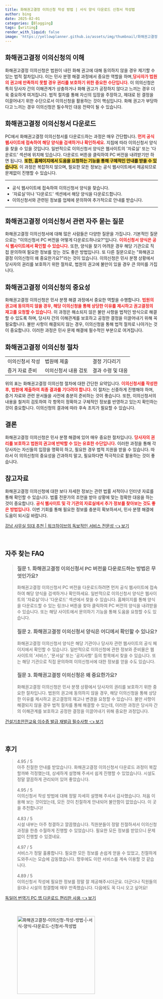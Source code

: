 ```yaml
---
title: 화해권고결정 이의신청 작성 방법 | 서식 양식 다운로드 신청서 작성법
author: bing
date: 2025-02-01
categories: [Blogging]
tags: [writing]
render_with_liquid: false
image: 'https://yellowplanner.github.io/assets/img/thumbnail/화해권고결정-이의신청-작성-방법-|-서식-양식-다운로드-신청서-작성법.webp'
---
```



<h2 id='화해권고결정_이해'>화해권고결정 이의신청의 이해</h2>

<p>화해권고결정 이의신청은 법원이 내린 화해 권고에 대해 동의하지 않을 경우 제기할 수 있는 법적 절차입니다. 이는 민사 분쟁 해결 과정에서 중요한 역할을 하며,<b><span style="color: #ee2323;">당사자가 법원의 권고에 만족하지 못할 경우 권리를 보호하기 위한 중요한 수단입니다.</span></b> 이 의의신청은 특히 당사자 간의 이해관계가 상충하거나 화해 권고가 공정하지 않다고 느끼는 경우 더욱 중요하게 여겨집니다. 법적 절차를 통해 자신의 입장을 주장하고, 제대로 된 결정을 이끌어내기 위한 수단으로서 이의신청을 활용하는 것이 핵심입니다. 화해 권고가 부당하다고 느끼는 경우 이의신청은 필수적인 대응 전략이 될 수 있습니다.</p>

<h2 id='이의신청서_다운로드'>화해권고결정 이의신청서 다운로드</h2>

<p>PC에서 화해권고결정 이의신청서를 다운로드하는 과정은 매우 간단합니다. <b><span style="color: #ee2323;">먼저 공식 웹사이트에 접속하여 해당 양식을 검색하거나 확인하세요.</span></b> 지침에 따라 이의신청서 양식을 찾을 수 있을 것입니다. 일반적으로 이의신청서 양식은 웹사이트의 '자료실' 또는 '다운로드' 섹션에 위치해 있습니다. 다운로드 버튼을 클릭하여 PC 버전을 내려받기만 하면 됩니다. <b><span style="background-color: #ffe066;">또한, 홈페이지에서 도움을 요청하는 기능을 통해 구체적인 안내를 받을 수 있습니다.</span></b> 이 과정은 복잡하지 않으며, 필요한 모든 정보는 공식 웹사이트에서 제공되므로 문제없이 진행할 수 있습니다.</p>

<hr />

<ul>
    <li>공식 웹사이트에 접속하여 이의신청서 양식을 찾습니다.</li>
    <li>'자료실'이나 '다운로드' 섹션에서 해당 양식을 다운로드합니다.</li>
    <li>이의신청서와 관련된 정보를 업체에 문의하여 추가적으로 안내를 받습니다.</li>
</ul>

<hr />

<h2 id='자주묻는질문'>화해권고결정 이의신청서 관련 자주 묻는 질문</h2>

<p>화해권고결정 이의신청서에 대해 많은 사람들은 다양한 질문을 가집니다. 기본적인 질문으로는 "이의신청서 PC 버전을 어떻게 다운로드하나요?"입니다. <b><span style="color: #ee2323;">이의신청서 양식은 공식 웹사이트에서 확인할 수 있습니다.</span></b> 또한, 양식을 찾기 어려운 경우 해당 기관으로 직접 문의하여 필요한 정보를 얻는 것도 좋은 방법입니다. 또 다른 질문으로는 "화해권고결정 이의신청이 왜 중요한가요?"라는 것이 있습니다. 이의신청은 민사 분쟁 상황에서 당사자의 권리를 보호하기 위한 절차로, 법원의 권고에 불만이 있을 경우 큰 의미를 가집니다.</p>

<h2 id='이의신청_중요성'>화해권고결정 이의신청의 중요성</h2>

<p>화해권고결정 이의신청은 민사 분쟁 해결 과정에서 중요한 역할을 수행합니다. <b><span style="color: #ee2323;">법원의 권고에 동의하지 않을 경우, 해당 이의신청을 통해 상당한 이유를 제시하고 권고결정의 재고를 요청할 수 있습니다.</span></b> 이 과정은 해소되지 않은 불만 사항을 법적인 방식으로 해결할 수 있도록 하며, 당사자 간의 이해관계를 보호하고 공정한 결정을 이끌어내기 위해 꼭 필요합니다. 불만 사항이 해결되지 않는 경우, 이의신청을 통해 법적 절차로 나아가는 것이 중요합니다. 이러한 과정은 민사 문제 해결에 필수적인 부분으로 여겨집니다.</p>

<h2 id='이의신청_절차'>화해권고결정 이의신청 절차</h2>

<table>
    <tr>
        <td>이의신청서 작성</td>
        <td>법원에 제출</td>
        <td>결정 기다리기</td>
    </tr>
    <tr>
        <td>증거 자료 준비</td>
        <td>이의신청서 내용 검토</td>
        <td>결과 수령 및 대응</td>
    </tr>
</table>

<p>위의 표는 화해권고결정 이의신청 절차에 대한 간단한 요약입니다. <b><span style="color: #ee2323;">이의신청서를 작성한 후, 법원에 제출하여 최종 결과를 기다려야 합니다.</span></b> 이 절차는 신중하게 진행해야 하며, 증거 자료와 관련 문서들을 사전에 충분히 준비하는 것이 좋습니다. 또한, 이의신청서의 내용을 철저히 검토하여 각 항목이 정확하고 구체적인 정보를 반영하고 있는지 확인하는 것이 중요합니다. 이의신청의 결과에 따라 후속 조치가 필요할 수 있습니다.</p>

<h2 id='결론'>결론</h2>

<p>화해권고결정 이의신청은 민사 분쟁 해결에 있어 매우 중요한 절차입니다. <b><span style="color: #ee2323;">당사자의 권리를 보호하고 법원의 권고에 반박할 수 있는 유효한 수단입니다.</span></b> 이러한 과정을 통해 각 당사자는 자신들의 입장을 명확히 하고, 필요한 경우 법적 지원을 받을 수 있습니다. 따라서 이 의의신청의 중요성을 간과하지 말고, 필요하다면 적극적으로 활용하는 것이 좋습니다.</p>

<h2 id='참고자료'>참고자료</h2>

<p>화해권고결정 이의신청에 대한 보다 자세한 정보는 관련 법률 서적이나 인터넷 자료를 통해 확인할 수 있습니다. 법률 전문가의 조언을 받아 상황에 맞는 정확한 대응을 하는 것이 중요합니다. <b><span style="color: #ee2323;">공식 웹사이트 및 각 기관의 자료실에서 추가 정보를 찾아보는 것도 좋은 방법입니다.</span></b> 이번 기회를 통해 필요한 정보를 충분히 확보하셔서, 민사 분쟁 해결에 도움이 되시길 바랍니다.</p>


<p><a class="click-button" title="강남 사무실 임대 추천 | 워크하이브의 독보적인 서비스 전문성" href="https://yellowplanner.github.io/posts/%EA%B0%95%EB%82%A8-%EC%82%AC%EB%AC%B4%EC%8B%A4-%EC%9E%84%EB%8C%80-%EC%B6%94%EC%B2%9C-%EC%9B%8C%ED%81%AC%ED%95%98%EC%9D%B4%EB%B8%8C%EC%9D%98-%EB%8F%85%EB%B3%B4%EC%A0%81%EC%9D%B8-%EC%84%9C%EB%B9%84%EC%8A%A4-%EC%A0%84%EB%AC%B8%EC%84%B1/" rel="dofollow">강남 사무실 임대 추천 | 워크하이브의 독보적인 서비스 전문성 👈 보기</a></p><br>
<h2 id='자주_찾는_FAQ'>자주 찾는 FAQ</h2>
<div itemscope="" itemtype="https://schema.org/FAQPage"> 
<blockquote> 
<div itemscope="" itemprop="mainEntity" itemtype="https://schema.org/Question"> 
<h3 itemprop="name">질문 1. 화해권고결정 이의신청서 PC 버전을 다운로드하는 방법은 무엇인가요?</h3> 
<div itemscope="" itemprop="acceptedAnswer" itemtype="https://schema.org/Answer"> 
<span itemprop="text"> 
<p>화해권고결정 이의신청서 PC 버전을 다운로드하려면 먼저 공식 웹사이트에 접속하여 해당 양식을 검색하거나 확인하세요. 일반적으로 이의신청서 양식은 웹사이트의 '자료실'이나 '다운로드' 섹션에서 찾을 수 있습니다. 홈페이지를 통해 양식을 다운로드할 수 있는 링크나 버튼을 찾아 클릭하여 PC 버전의 양식을 내려받을 수 있습니다. 또는 해당 사이트에서 문의하기 기능을 통해 도움을 요청할 수도 있습니다.</p> 
</span> 
</div> 
</div> 

<div itemscope="" itemprop="mainEntity" itemtype="https://schema.org/Question"> 
<h3 itemprop="name">질문 2. 화해권고결정 이의신청서 양식은 어디에서 확인할 수 있나요?</h3> 
<div itemscope="" itemprop="acceptedAnswer" itemtype="https://schema.org/Answer"> 
<span itemprop="text"> 
<p>화해권고결정 이의신청서 양식은 해당 기관이나 당사자 관련 웹사이트의 공식 페이지에서 확인할 수 있습니다. 일반적으로 이의신청에 관한 정보와 준비물은 웹사이트의 '서비스', '문서실' 또는 '공지사항' 등의 항목에서 찾을 수 있습니다. 또는 해당 기관으로 직접 문의하여 이의신청서에 대한 정보를 얻을 수도 있습니다.</p> 
</span> 
</div> 
</div> 

<div itemscope="" itemprop="mainEntity" itemtype="https://schema.org/Question"> 
<h3 itemprop="name">질문 3. 화해권고결정 이의신청은 왜 중요한가요?</h3> 
<div itemscope="" itemprop="acceptedAnswer" itemtype="https://schema.org/Answer"> 
<span itemprop="text"> 
<p>화해권고결정 이의신청은 민사 분쟁 상황에서 당사자의 권리를 보호하기 위한 중요한 절차입니다. 법원의 권고에 동의하지 않을 경우, 해당 이의신청을 통해 상당한 이유를 제시하고 권고결정의 재고나 변경을 요청할 수 있습니다. 불만 사항이 해결되지 않을 경우 법적 절차를 통해 해결할 수 있는데, 이러한 과정은 당사자 간의 이해관계를 보호하고 공정한 결정을 이끌어내기 위해 중요한 과정입니다.</p> 
</span> 
</div> 
</div> 
</blockquote> 
</div>
<p><a class="click-button" title="건설기초안전교육 이수증 발급 재발급 필수사항" href="https://yellowplanner.github.io/posts/%EA%B1%B4%EC%84%A4%EA%B8%B0%EC%B4%88%EC%95%88%EC%A0%84%EA%B5%90%EC%9C%A1-%EC%9D%B4%EC%88%98%EC%A6%9D-%EB%B0%9C%EA%B8%89-%EC%9E%AC%EB%B0%9C%EA%B8%89-%ED%95%84%EC%88%98%EC%82%AC%ED%95%AD/" rel="dofollow">건설기초안전교육 이수증 발급 재발급 필수사항 👈 보기</a></p><br>
<h2 id='후기'>후기</h2>
<div itemscope itemtype="https://schema.org/Product">
  <blockquote>
  <div itemprop="review" itemscope itemtype="https://schema.org/Review">
      <div itemprop="reviewRating" itemscope itemtype="https://schema.org/Rating"> <span itemprop="ratingValue">4.95</span> / <span itemprop="bestRating">5</span> </div>
      <span itemprop="reviewBody">아주 친절한 안내를 받았습니다. 화해권고결정 이의신청서 다운로드 과정이 복잡할까봐 걱정했는데, 상세하게 설명해 주셔서 쉽게 진행할 수 있었습니다. 시설도 정말 깔끔하게 관리되어 있어 좋았습니다.</span>
  </div>
  <br>
  <div itemprop="review" itemscope itemtype="https://schema.org/Review">
      <div itemprop="reviewRating" itemscope itemtype="https://schema.org/Rating"> <span itemprop="ratingValue">4.95</span> / <span itemprop="bestRating">5</span> </div>
      <span itemprop="reviewBody">이의신청서 작성 방법에 대해 정말 자세히 설명해 주셔서 감사했습니다. 처음 이용해 보는 것이었는데, 모든 것이 친절하게 안내되어 불안함이 없었습니다. 이 곳을 추천합니다!</span>
  </div>
  <br>
  <div itemprop="review" itemscope itemtype="https://schema.org/Review">
      <div itemprop="reviewRating" itemscope itemtype="https://schema.org/Rating"> <span itemprop="ratingValue">4.83</span> / <span itemprop="bestRating">5</span> </div>
      <span itemprop="reviewBody">시설 내부는 아주 청결하고 깔끔했습니다. 직원분들이 정말 친절하셔서 이의신청 과정을 한층 수월하게 진행할 수 있었습니다. 필요한 모든 정보를 받았으니 문제없이 진행할 수 있겠네요.</span>
  </div>
  <br>
  <div itemprop="review" itemscope itemtype="https://schema.org/Review">
      <div itemprop="reviewRating" itemscope itemtype="https://schema.org/Rating"> <span itemprop="ratingValue">4.97</span> / <span itemprop="bestRating">5</span> </div>
      <span itemprop="reviewBody">서비스가 정말 훌륭합니다. 필요한 모든 정보를 손쉽게 얻을 수 있었고, 친절하게 도와주시는 모습에 감동했습니다. 향후에도 이런 서비스를 계속 이용할 것 같습니다.</span>
  </div>
  <br>
  <div itemprop="review" itemscope itemtype="https://schema.org/Review">
      <div itemprop="reviewRating" itemscope itemtype="https://schema.org/Rating"> <span itemprop="ratingValue">4.89</span> / <span itemprop="bestRating">5</span> </div>
      <span itemprop="reviewBody">이의신청서 작성에 필요한 정보를 정말 잘 제공해주시더군요. 더군다나 직원들의 응대나 시설의 청결함에 매우 만족했습니다. 다음에도 꼭 다시 오고 싶어요!</span>
  </div>
  </blockquote>
</div>
<p><a class="click-button" title="독일어 번역기 PC 앱 다운로드 편리한 사용" href="https://yellowplanner.github.io/posts/%EB%8F%85%EC%9D%BC%EC%96%B4-%EB%B2%88%EC%97%AD%EA%B8%B0-PC-%EC%95%B1-%EB%8B%A4%EC%9A%B4%EB%A1%9C%EB%93%9C-%ED%8E%B8%EB%A6%AC%ED%95%9C-%EC%82%AC%EC%9A%A9/" rel="dofollow">독일어 번역기 PC 앱 다운로드 편리한 사용 👈 보기</a></p><br>
<figure class="image"><img src="https://yellowplanner.github.io/assets/img/thumbnail/화해권고결정-이의신청-작성-방법-|-서식-양식-다운로드-신청서-작성법.webp" alt="화해권고결정-이의신청-작성-방법-|-서식-양식-다운로드-신청서-작성법" width="256" height="256"></figure>